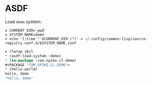 # ASDF

Load `demo` system:

```shell
✗ CURRENT_DIR=`pwd`       
✗ SYSTEM_NAME=demo
✗ echo '(:tree "'$CURRENT_DIR'/")' > ~/.config/common-lisp/source-registry.conf.d/$SYSTEM_NAME.conf
```

```lisp
✗ rlwrap sbcl 
* (asdf:load-system :demo)
* (in-package :com.spike.cl.demo)
#<PACKAGE "COM.SPIKE.CL.DEMO">
* (hello-world)
hello, demo
"hello, demo"
```